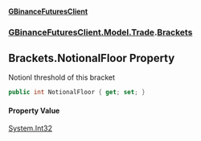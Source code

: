 #### [GBinanceFuturesClient](./index.md 'index')
### [GBinanceFuturesClient.Model.Trade](./GBinanceFuturesClient-Model-Trade.md 'GBinanceFuturesClient.Model.Trade').[Brackets](./GBinanceFuturesClient-Model-Trade-Brackets.md 'GBinanceFuturesClient.Model.Trade.Brackets')
## Brackets.NotionalFloor Property
Notionl threshold of this bracket  
```csharp
public int NotionalFloor { get; set; }
```
#### Property Value
[System.Int32](https://docs.microsoft.com/en-us/dotnet/api/System.Int32 'System.Int32')  
